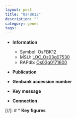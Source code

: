 ```yaml
---
layout: post
title: "OsFBK12"
description: ""
category: genes
tags: 
---
```


* **Information**  
    + Symbol: OsFBK12  
    + MSU: [LOC_Os03g07530](http://rice.uga.edu/cgi-bin/ORF_infopage.cgi?orf=LOC_Os03g07530)  
    + RAPdb: [Os03g0171600](http://rapdb.dna.affrc.go.jp/viewer/gbrowse_details/irgsp1?name=Os03g0171600)  

* **Publication**  

* **Genbank accession number**  

* **Key message**  

* **Connection**  

[//]: # * **Key figures**  


